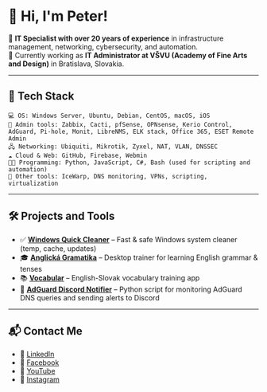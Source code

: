 # 👋 Hi, I'm Peter!

🎯 **IT Specialist with over 20 years of experience** in infrastructure management, networking, cybersecurity, and automation.  
💼 Currently working as **IT Administrator at VŠVU (Academy of Fine Arts and Design)** in Bratislava, Slovakia.

---

## 🧰 Tech Stack

```text
💻 OS: Windows Server, Ubuntu, Debian, CentOS, macOS, iOS  
🔧 Admin tools: Zabbix, Cacti, pfSense, OPNsense, Kerio Control, AdGuard, Pi-hole, Monit, LibreNMS, ELK stack, Office 365, ESET Remote Admin  
🖧 Networking: Ubiquiti, Mikrotik, Zyxel, NAT, VLAN, DNSSEC  
☁️ Cloud & Web: GitHub, Firebase, Webmin  
🧑‍💻 Programming: Python, JavaScript, C#, Bash (used for scripting and automation)  
🧪 Other tools: IceWarp, DNS monitoring, VPNs, scripting, virtualization
```

---

## 🛠️ Projects and Tools

- ✅ **[Windows Quick Cleaner](https://github.com/peterfromslovakia/Windows-Quick-Cleaner)** – Fast & safe Windows system cleaner (temp, cache, updates)
- 🎓 **[Anglická Gramatika](https://github.com/peterfromslovakia/Anglicka-Gramatika)** – Desktop trainer for learning English grammar & tenses
- 📚 **[Vocabular](https://github.com/peterfromslovakia/vocabular-program)** – English-Slovak vocabulary training app
- 📡 **[AdGuard Discord Notifier](https://github.com/peterfromslovakia/AdGuard-Discord-notifier)** – Python script for monitoring AdGuard DNS queries and sending alerts to Discord

---

## 📬 Contact Me

- 💼 [LinkedIn](https://www.linkedin.com/in/peter-obala-311897350/)
- 📘 [Facebook](https://www.facebook.com/profile.php?id=100007997895856)
- 🎥 [YouTube](https://www.youtube.com/@peter_obala)
- 📸 [Instagram](https://www.instagram.com/peter_obala/)
